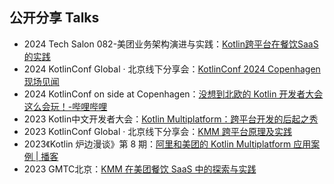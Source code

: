 ## 公开分享 Talks
- 2024 Tech Salon 082-美团业务架构演进与实践：[Kotlin跨平台在餐饮SaaS的实践](https://mp.weixin.qq.com/s/mPFk--ysicFJq6uxt0Wr8Q)
- 2024 KotlinConf Global · 北京线下分享会：[KotlinConf 2024 Copenhagen现场见闻](https://mp.weixin.qq.com/s/4gl1fg0Gt0HopPPN1PT16w)
- 2024 KotlinConf on side at Copenhagen：[没想到北欧的 Kotlin 开发者大会这么会玩！-哔哩哔哩](https://b23.tv/qYbeygd)
- 2023 Kotlin中文开发者大会：[Kotlin Multiplatform：跨平台开发的后起之秀](https://mp.weixin.qq.com/s/8Y_GLO8TY-sDGQFRa1jw5Q)
- 2023 KotlinConf Global · 北京线下分享会：[KMM 跨平台原理及实践](https://mp.weixin.qq.com/s/8htEee1ErmCDGOv3FN7vjQ)
- 2023《Kotlin 炉边漫谈》第 8 期：[阿里和美团的 Kotlin Multiplatform 应用案例 | 播客](https://mp.weixin.qq.com/s/G9k-S6YbiGKlsAw1_NGJ3A)
- 2023 GMTC北京：[KMM 在美团餐饮 SaaS 中的探索与实践](https://gmtc.infoq.cn/202302/beijing/presentation/4672)

